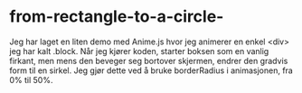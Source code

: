 # from-rectangle-to-a-circle-
Jeg har laget en liten demo med Anime.js hvor jeg animerer en enkel &lt;div> jeg har kalt .block. Når jeg kjører koden, starter boksen som en vanlig firkant, men mens den beveger seg bortover skjermen, endrer den gradvis form til en sirkel. Jeg gjør dette ved å bruke borderRadius i animasjonen, fra 0% til 50%.
